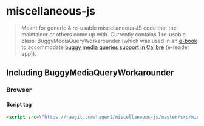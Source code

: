 # miscellaneous-js

> Meant for generic & re-usable miscellaneous JS code that the maintainer or others come up with. Currently contains 1 re-usable class: BuggyMediaQueryWorkarounder (which was used in an <a href="https://www.kobo.com/us/en/ebook/ulkulerim">e-book</a> to accommodate <a href="https://bugs.launchpad.net/calibre/+bug/1645780">buggy media queries support in Calibre</a> (e-reader app)).

## Including BuggyMediaQueryWorkarounder 

### Browser

#### Script tag

```html
<script src=\"https://rawgit.com/haqer1/miscellaneous-js/master/src/miscellaneous/css/BuggyMediaQueryWorkarounder.js\"></script>
```
